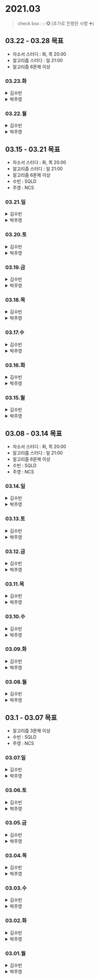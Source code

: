 # 2021.03

> check box : ✅❎ (추가로 진행한 사항 ➕)

## 03.22 - 03.28 목표
- 자소서 스터디 : 화, 목 20:00
- 알고리즘 스터디 : 일 21:00
- 알고리즘 6문제 이상

### 03.23.화

<details>
<summary>김수빈</summary>

|Check|To Do|
|:---:|---|
||자소서|
||알고리즘 1문제|
||CS 공부하기| => 어떻게 할지는 아직 안정함..ㅎㅅㅎ

</details>

<details>
<summary>박주영</summary>
  
|Check|To Do|
|:---:|---|
||자소서|
||알고리즘 1문제|
||알고리즘 공부|

</details>

### 03.22.월

<details>
<summary>김수빈</summary>

|Check|To Do|
|:---:|---|
|✅|자소서|
|❎|알고리즘 1문제|
|❎|CS 공부하기| => 어떻게 할지는 아직 안정함..ㅎㅅㅎ

</details>

<details>
<summary>박주영</summary>
  
|Check|To Do|
|:---:|---|
|||

</details>

## 03.15 - 03.21 목표
- 자소서 스터디 : 화, 목 20:00
- 알고리즘 스터디 : 일 21:00
- 알고리즘 6문제 이상
- 수빈 : SQLD
- 주영 : NCS

### 03.21.일

<details>
<summary>김수빈</summary>

|Check|To Do|
|:---:|---|
|✅|자소서|

</details>

<details>
<summary>박주영</summary>
  
|Check|To Do|
|:---:|---|
|✅|NCS 시험|
|✅|알고리즘 스터디|

</details>

### 03.20.토

<details>
<summary>김수빈</summary>

|Check|To Do|
|:---:|---|
|✅|SQLD 시험 10:00 - 11:30|
|✅|라인 코테 13:00 - 15:20|

</details>

<details>
<summary>박주영</summary>
  
|Check|To Do|
|:---:|---|
|✅|ncs 시험|
|✅|알고리즘|
|✅|자소서 작성 완료|


</details>

### 03.19.금

<details>
<summary>김수빈</summary>

|Check|To Do|
|:---:|---|
|✅|알고리즘 2문제|
|✅|SQLD 기출 풀기|
|✅|자소서 수정|

</details>

<details>
<summary>박주영</summary>
  
|Check|To Do|
|:---:|---|
|||


</details>

### 03.18.목

<details>
<summary>김수빈</summary>

|Check|To Do|
|:---:|---|
|✅|자소서|
|✅|SQLD 기출 풀기|
|❎|알고리즘 1문제|

</details>

<details>
<summary>박주영</summary>
  
|Check|To Do|
|:---:|---|
|✅|자소서 작성|
|✅|농협 정리|
|✅|알고리즘 1문제|
|✅|ncs 1회 풀기 및 오답노트|


</details>

### 03.17.수

<details>
<summary>김수빈</summary>

|Check|To Do|
|:---:|---|
|✅|알고리즘 2문제 (스터디용)|
|✅|자소서|

</details>

<details>
<summary>박주영</summary>
  
|Check|To Do|
|:---:|---|
|✅|ncs 직무상식능력 공부 및 풀기|
|❎|농협 내용 정리|
|❎|ncs 1회 풀기|
|❎|알고리즘 1문제|
|✅|삼성 자소서 작성|


</details>

### 03.16.화

<details>
<summary>김수빈</summary>

|Check|To Do|
|:---:|---|
|✅|SQLD 과목2 3장 2, 3절|
|✅|알고리즘 2문제 + a (solved.ac class 1 17문제)|
|✅|자소서|

</details>

<details>
<summary>박주영</summary>
  
|Check|To Do|
|:---:|---|
|✅|ncs 풀기|
|✅|자소서- 삼성 1번, 4번 문항만 ㅎ|
|✅|알고리즘 1문제|


</details>

### 03.15.월

<details>
<summary>김수빈</summary>

|Check|To Do|
|:---:|---|
|✅|SQLD 과목2 2장 정리 및 3장 1절|
|❎|알고리즘 1문제|

</details>

<details>
<summary>박주영</summary>
  
|Check|To Do|
|:---:|---|
|✅|알고리즘 1문제|
|✅|NCS 풀기|
|✅|정보처리기사 2019년도 3회 오답노트|
|✅|정보처리기사 2018년도 1회 풀기 & 오답노트|


</details>

## 03.08 - 03.14 목표
- 자소서 스터디 : 화, 목 20:00
- 알고리즘 스터디 : 일 21:00
- 알고리즘 6문제 이상
- 수빈 : SQLD
- 주영 : NCS

### 03.14.일

<details>
<summary>김수빈</summary>

|Check|To Do|
|:---:|---|
|✅|자소서|
|❎|SQLD 과목2 2장 정리 및 3장|

</details>

<details>
<summary>박주영</summary>
  
|Check|To Do|
|:---:|---|
|✅|알고리즘 study|
|✅|정보처리기사 2019년도 3회 풀기 & 오답노트|
|❎|NCS 풀기 - |


</details>

### 03.13.토

<details>
<summary>김수빈</summary>

|Check|To Do|
|:---:|---|
|❎|LINE 자소서|
|❎|알고리즘 1문제|
|✅|SQLD 과목2 2장 5, 6, 7, 8절|

</details>

<details>
<summary>박주영</summary>
  
|Check|To Do|
|:---:|---|
|✅|알고리즘 1문제|
|✅|정보처리기사 2019년도 2회 풀기 & 오답노트|
|❎|NCS 풀기 - |


</details>

### 03.12.금

<details>
<summary>김수빈</summary>

|Check|To Do|
|:---:|---|
|✅|N-Tech 코테 10:00|
|❎|LINE 자소서|
|✅|알고리즘 2문제|
|❎|SQLD 과목2 2장 5, 6, 7, 8절|

</details>

<details>
<summary>박주영</summary>
  
|Check|To Do|
|:---:|---|
|✅|알고리즘 1문제|
|✅|OPic - 시험|


</details>

### 03.11.목

<details>
<summary>김수빈</summary>

|Check|To Do|
|:---:|---|
|✅|LINE 자소서|
|✅|알고리즘 1문제|
|❎|SQLD 과목2 2장 5, 6, 7, 8절|

</details>

<details>
<summary>박주영</summary>
  
|Check|To Do|
|:---:|---|
|✅|알고리즘 1문제|
|✅|OPic - questions & 외우기 시작|
|✅|정보처리기사 - data communication|

</details>

### 03.10.수

<details>
<summary>김수빈</summary>

|Check|To Do|
|:---:|---|
|✅|LINE 자소서|
|❎|알고리즘 1문제|
|✅|SQLD 과목2 2장 1, 2, 3절|

</details>

<details>
<summary>박주영</summary>
  
|Check|To Do|
|:---:|---|
|✅|알고리즘 1문제|
|✅|OPic-health, party, public transportation|
|✅|정보처리기사 - sw|

</details>

### 03.09.화

<details>
<summary>김수빈</summary>

|Check|To Do|
|:---:|---|
|✅|알고리즘 1문제|
|✅|SQLD 과목2 1장 7, 8, 9절|

</details>

<details>
<summary>박주영</summary>
  
|Check|To Do|
|:---:|---|
|✅|자소서 |
|✅|알고리즘 1문제|
|✅|정보처리기사 운영체제 끝내고 문제 하나 |

</details>

### 03.08.월

<details>
<summary>김수빈</summary>

|Check|To Do|
|:---:|---|
|✅|알고리즘 1문제|
|✅|SQLD 과목2 1장 5, 6절|
|❎|SQLD 과목2 1장 7, 8, 9절|
|❎|Spring 스웨거 문서 정리|
|❎|JWT Github Open Source 분석| - 다른 Repo

</details>

<details>
<summary>박주영</summary>
  
|Check|To Do|
|:---:|---|
|✅|오픽 - 기술 쪽 + 카페 쪽|
|✅|알고리즘 1문제|
|✅|정보처리기사 운영체제|

</details>

## 03.1 - 03.07 목표
- 알고리즘 3문제 이상
- 수빈 : SQLD
- 주영 : NCS

### 03.07.일

<details>
<summary>김수빈</summary>

|Check|To Do|
|:---:|---|
|✅|22:30 알고리즘 스터디|
|✅|자소서 작성|
|❎|SQLD 과목2 1장 5, 6절| - 5절 보다가 말았음
|❎|JWT Github Open Source 분석| - 다른 Repo

</details>

<details>
<summary>박주영</summary>
  
|Check|To Do|
|:---:|---|
|✅|Ncs - 전자 계산기 끝내기 => 정리|
|✅|알고리즘 스터디|
||자소서 대충 적기|

</details>

### 03.06.토

<details>
<summary>김수빈</summary>

|Check|To Do|
|:---:|---|
|✅|SQLD 과목2 1장 2, 3, 4절|
|✅|알고리즘 1문제|
|✅|자소서 작성| N-Tech 진짜 쓰자


</details>

<details>
<summary>박주영</summary>
  
|Check|To Do|
|:---:|---|
|✅|Ncs - 전자 계산기 중반|
|✅|알고리즘 1문제|

</details>

### 03.05.금

<details>
<summary>김수빈</summary>

|Check|To Do|
|:---:|---|
|✅|SQLD 과목1 2장 4, 5, 6절|
|✅|SQLD 과목2 1장 1절|
|✅|알고리즘 1문제|
|❎|JWT Github Open Source 분석| - 다른 Repo
|❎|자소서 작성|


</details>

<details>
<summary>박주영</summary>
  
|Check|To Do|
|:---:|---|
|✅|오픽 공부 - 국내 여행 & ㅈㅣㅎㅕㅇ & 돌발|
|✅|NCS 공부 시작 - 정보처리기사(데이터베이스 공부 마무리 + 전자 계산기 초반)|
|❎|알고리즘 1문제|

</details>

### 03.04.목

<details>
<summary>김수빈</summary>

|Check|To Do|
|:---:|---|
|❎|SQLD 과목1 2장 4, 5, 6|
|✅|알고리즘 1문제|
|❎|JWT Github Open Source 분석| - 다른 Repo
|❎|자소서 작성|


</details>

<details>
<summary>박주영</summary>
  
|Check|To Do|
|:---:|---|
|✅|오픽 공부 - 음악, 콘서트, 공원 & 해변 & 국내여행|
|✅|NCS 공부 시작 - 정보처리기사(데이터베이스 공부 및 모의고사 2회 풀기)|
|✅|알고리즘 1문제|

</details>

### 03.03.수

<details>
<summary>김수빈</summary>

|Check|To Do|
|:---:|---|
|✅|SQLD 과목1 2장 1, 2, 3절|
|✅|알고리즘 1문제 + 1|
|❎|JWT Github Open Source 분석| - 다른 Repo
|❎|자소서 작성|


</details>

<details>
<summary>박주영</summary>
  
|Check|To Do|
|:---:|---|
|✅|오픽 공부|
|✅|NCS 공부 시작 - 의사소통|
|✅|알고리즘 1문제|

</details>

### 03.02.화

<details>
<summary>김수빈</summary>

|Check|To Do|
|:---:|---|
|✅|Uploader API 내용 정리 (코드 최신화 필요)|
|✅|JWT Github Open Source 분석 - security| => logout 관련 사항이 없음
|✅|SQLD 과목1 1장 3, 4, 5절|
|✅|자소서 2문항|
|✅|알고리즘 1문제|
|➕|Rest Template 내용 정리|

</details>

<details>
<summary>박주영</summary>
  
|Check|To Do|
|:---:|---|
|✅|자소서 작성|
|✅|오픽 공부|
|❎|NCS 공부 시작|

</details>

### 03.01.월

<details>
<summary>김수빈</summary>

|Check|To Do|
|:---:|---|
|✅|알고리즘 스터디 21:00|
|✅|스프링 공부한 내용 정리 (Github Repo 정리)|
|✅|JWT Github Open Source 분석 - config| 
|✅|SQLD 과목1 1장 1,2절|
|❎|자소서 2문항|

</details>

<details>
<summary>박주영</summary>
  
|Check|To Do|
|:---:|---|
|✅|알고리즘 스터디 21:00|
|✅|자소서 작성|
|❎|오픽 공부|

</details>

